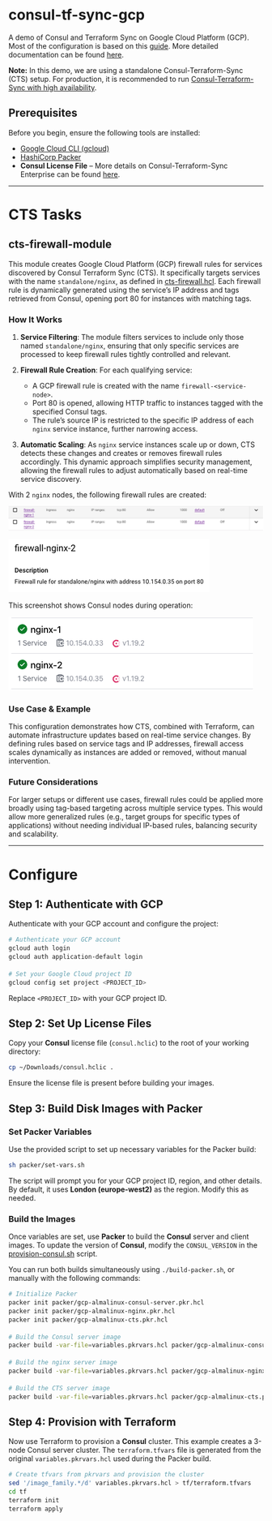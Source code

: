 # consul-tf-sync-gcp
A demo of Consul and Terraform Sync on Google Cloud Platform (GCP). Most of the configuration is based on this [guide](https://developer.hashicorp.com/consul/tutorials/network-automation/consul-terraform-sync). More detailed documentation can be found [here](https://developer.hashicorp.com/consul/docs/nia).

**Note:** In this demo, we are using a standalone Consul-Terraform-Sync (CTS) setup. For production, it is recommended to run [Consul-Terraform-Sync with high availability](https://developer.hashicorp.com/consul/docs/nia/usage/run-ha).

## Prerequisites

Before you begin, ensure the following tools are installed:

- [Google Cloud CLI (gcloud)](https://cloud.google.com/sdk/docs/install)
- [HashiCorp Packer](https://developer.hashicorp.com/packer/tutorials/docker-get-started/get-started-install-cli)
- **Consul License File** – More details on Consul-Terraform-Sync Enterprise can be found [here](https://developer.hashicorp.com/consul/docs/nia/enterprise).

---

# CTS Tasks

## cts-firewall-module

This module creates Google Cloud Platform (GCP) firewall rules for services discovered by Consul Terraform Sync (CTS). It specifically targets services with the name `standalone/nginx`, as defined in [cts-firewall.hcl](./packer/configs/cts-firewall.hcl). Each firewall rule is dynamically generated using the service’s IP address and tags retrieved from Consul, opening port 80 for instances with matching tags.

### How It Works

1. **Service Filtering**: The module filters services to include only those named `standalone/nginx`, ensuring that only specific services are processed to keep firewall rules tightly controlled and relevant.

2. **Firewall Rule Creation**: For each qualifying service:
   - A GCP firewall rule is created with the name `firewall-<service-node>`.
   - Port 80 is opened, allowing HTTP traffic to instances tagged with the specified Consul tags.
   - The rule’s source IP is restricted to the specific IP address of each `nginx` service instance, further narrowing access.

3. **Automatic Scaling**: As `nginx` service instances scale up or down, CTS detects these changes and creates or removes firewall rules accordingly. This dynamic approach simplifies security management, allowing the firewall rules to adjust automatically based on real-time service discovery.

With 2 `nginx` nodes, the following firewall rules are created:

![firewalls](./docs/firewalls.png)

![firewall](./docs/firewall.png)

This screenshot shows Consul nodes during operation:

![consul](./docs/consul-nodes.png)

### Use Case & Example

This configuration demonstrates how CTS, combined with Terraform, can automate infrastructure updates based on real-time service changes. By defining rules based on service tags and IP addresses, firewall access scales dynamically as instances are added or removed, without manual intervention.

### Future Considerations

For larger setups or different use cases, firewall rules could be applied more broadly using tag-based targeting across multiple service types. This would allow more generalized rules (e.g., target groups for specific types of applications) without needing individual IP-based rules, balancing security and scalability.

---

# Configure

## Step 1: Authenticate with GCP

Authenticate with your GCP account and configure the project:

```bash
# Authenticate your GCP account
gcloud auth login
gcloud auth application-default login

# Set your Google Cloud project ID
gcloud config set project <PROJECT_ID>
```

Replace `<PROJECT_ID>` with your GCP project ID.

## Step 2: Set Up License Files

Copy your **Consul** license file (`consul.hclic`) to the root of your working directory:

```bash
cp ~/Downloads/consul.hclic .
```

Ensure the license file is present before building your images.

## Step 3: Build Disk Images with Packer

### Set Packer Variables

Use the provided script to set up necessary variables for the Packer build:

```bash
sh packer/set-vars.sh
```

The script will prompt you for your GCP project ID, region, and other details. By default, it uses **London (europe-west2)** as the region. Modify this as needed.

### Build the Images

Once variables are set, use **Packer** to build the **Consul** server and client images. To update the version of **Consul**, modify the `CONSUL_VERSION` in the [provision-consul.sh](./packer/scripts/provision-consul.sh) script.

You can run both builds simultaneously using `./build-packer.sh`, or manually with the following commands:

```bash
# Initialize Packer
packer init packer/gcp-almalinux-consul-server.pkr.hcl
packer init packer/gcp-almalinux-nginx.pkr.hcl
packer init packer/gcp-almalinux-cts.pkr.hcl

# Build the Consul server image
packer build -var-file=variables.pkrvars.hcl packer/gcp-almalinux-consul-server.pkr.hcl

# Build the nginx server image
packer build -var-file=variables.pkrvars.hcl packer/gcp-almalinux-nginx.pkr.hcl

# Build the CTS server image
packer build -var-file=variables.pkrvars.hcl packer/gcp-almalinux-cts.pkr.hcl
```

## Step 4: Provision with Terraform

Now use Terraform to provision a **Consul** cluster. This example creates a 3-node Consul server cluster. The `terraform.tfvars` file is generated from the original `variables.pkrvars.hcl` used during the Packer build.

```bash
# Create tfvars from pkrvars and provision the cluster
sed '/image_family.*/d' variables.pkrvars.hcl > tf/terraform.tfvars
cd tf
terraform init
terraform apply
```